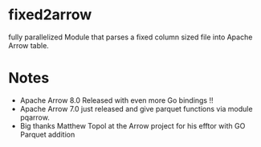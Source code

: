 # fixed2arrow

fully parallelized Module that parses a fixed column sized file into Apache Arrow table.

# Notes
* Apache Arrow 8.0 Released with even more Go bindings !!
* Apache Arrow 7.0 just released and give parquet functions via module  pqarrow.   
* Big thanks Matthew Topol at the Arrow project for his efftor with GO Parquet addition  
